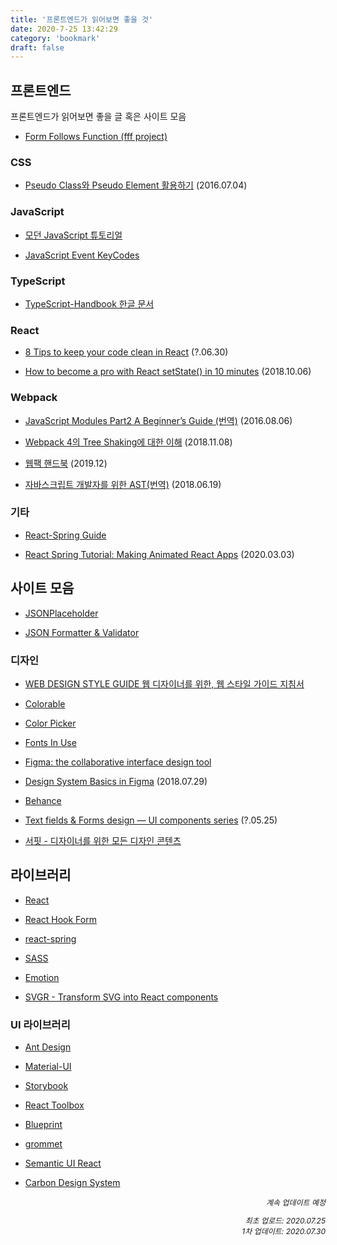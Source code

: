 ```yaml
---
title: '프론트엔드가 읽어보면 좋을 것'
date: 2020-7-25 13:42:29
category: 'bookmark'
draft: false
---
```


## 프론트엔드

프론트엔드가 읽어보면 좋을 글 혹은 사이트 모음

- [Form Follows Function (fff project)](http://fff.cmiscm.com/#!/main)

### CSS

- [Pseudo Class와 Pseudo Element 활용하기](https://asfirstalways.tistory.com/184) (2016.07.04)

### JavaScript

- [모던 JavaScript 튜토리얼](https://ko.javascript.info/)

- [JavaScript Event KeyCodes](https://keycode.info/)

### TypeScript

- [TypeScript-Handbook 한글 문서](https://typescript-kr.github.io/)

### React

- [8 Tips to keep your code clean in React](https://medium.com/groww-engineering/8-tips-to-keep-your-code-clean-in-react-7706f631baf9) (?.06.30)

- [How to become a pro with React setState() in 10 minutes](https://www.freecodecamp.org/news/get-pro-with-react-setstate-in-10-minutes-d38251d1c781/) (2018.10.06)

### Webpack

- [JavaScript Modules Part2 A Beginner’s Guide (번역)](https://hojong.me/javascript-modules-part-2) (2016.08.06)

- [Webpack 4의 Tree Shaking에 대한 이해](https://huns.me/development/2265) (2018.11.08)

- [웹팩 핸드북](https://joshua1988.github.io/webpack-guide/) (2019.12)

- [자바스크립트 개발자를 위한 AST(번역)](https://gyujincho.github.io/2018-06-19/AST-for-JS-devlopers) (2018.06.19)

### 기타

- [React-Spring Guide](https://bradwoods.io/guides/react-spring)

- [React Spring Tutorial: Making Animated React Apps](https://shakuro.com/blog/react-spring-tutorial-making-animated-react-apps) (2020.03.03)

## 사이트 모음

- [JSONPlaceholder](https://jsonplaceholder.typicode.com/)

- [JSON Formatter & Validator](https://jsonformatter.curiousconcept.com/)

### 디자인

- [WEB DESIGN STYLE GUIDE 웹 디자이너를 위한, 웹 스타일 가이드 지침서](http://styleguide.co.kr/index.php)

- [Colorable](https://colorable.jxnblk.com/5a6049/d2cfba)

- [Color Picker](http://www.flatuicolorpicker.com/)

- [Fonts In Use](https://fontsinuse.com/)

- [Figma: the collaborative interface design tool](https://www.figma.com/)

- [Design System Basics in Figma](https://uxdesign.cc/design-system-basics-in-figma-6e66fbb5de85) (2018.07.29)

- [Behance](https://www.behance.net/)

- [Text fields & Forms design — UI components series](https://uxdesign.cc/text-fields-forms-design-ui-components-series-2b32b2beebd0) (?.05.25)

- [서핏 - 디자이너를 위한 모든 디자인 콘텐츠](https://www.surfit.io/)

## 라이브러리

- [React](https://ko.reactjs.org/)

- [React Hook Form](https://react-hook-form.com/kr/)

- [react-spring](https://www.react-spring.io/)

- [SASS](https://sass-lang.com/)

- [Emotion](https://emotion.sh/docs/introduction)

- [SVGR - Transform SVG into React components](https://react-svgr.com/)

### UI 라이브러리

- [Ant Design](https://ant.design/)

- [Material-UI](https://material-ui.com/)

- [Storybook](https://storybook.js.org/)

- [React Toolbox](https://github.com/react-toolbox/react-toolbox)

- [Blueprint](https://blueprintjs.com/)

- [grommet](https://v2.grommet.io/)

- [Semantic UI React](https://github.com/Semantic-Org/Semantic-UI-React)

- [Carbon Design System](https://www.carbondesignsystem.com/)

<div style="text-align: right; font-style: italic; font-size: 12px;">
계속 업데이트 예정
<p>
최초 업로드: 2020.07.25
<br /> 
1차 업데이트: 2020.07.30
</p>
</div>
